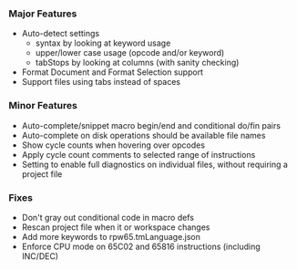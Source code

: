 ### Major Features

* Auto-detect settings
  * syntax by looking at keyword usage
  * upper/lower case usage (opcode and/or keyword)
  * tabStops by looking at columns (with sanity checking)
* Format Document and Format Selection support
* Support files using tabs instead of spaces

### Minor Features

* Auto-complete/snippet macro begin/end and conditional do/fin pairs
* Auto-complete on disk operations should be available file names
* Show cycle counts when hovering over opcodes
* Apply cycle count comments to selected range of instructions
* Setting to enable full diagnostics on individual files, without requiring a project file

### Fixes

* Don't gray out conditional code in macro defs
* Rescan project file when it or workspace changes
* Add more keywords to rpw65.tmLanguage.json
* Enforce CPU mode on 65C02 and 65816 instructions (including INC/DEC)
